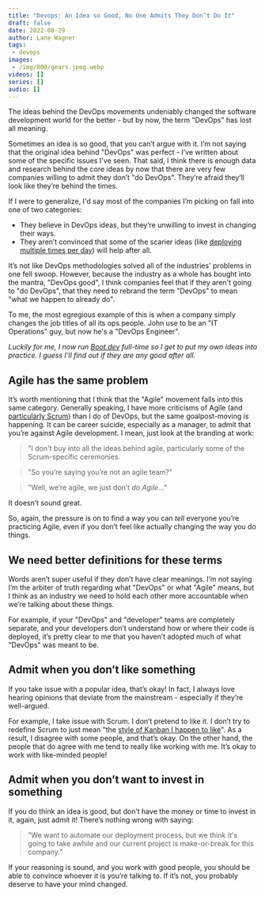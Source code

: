 ```yaml
---
title: "Devops: An Idea so Good, No One Admits They Don’t Do It"
draft: false
date: 2022-08-29
author: Lane Wagner
tags:
 - devops
images:
 - /img/800/gears.jpeg.webp
videos: []
series: []
audio: []
---
```


The ideas behind the DevOps movements undeniably changed the software development world for the better - but by now, the term "DevOps" has lost all meaning.

Sometimes an idea is so good, that you can’t argue with it. I’m not saying that the original idea behind "DevOps" was perfect - I’ve written about some of the specific issues I've seen. That said, I think there is enough data and research behind the core ideas by now that there are very few companies willing to admit they don’t "do DevOps". They’re afraid they’ll look like they’re behind the times.

If I were to generalize, I'd say most of the companies I’m picking on fall into one of two categories:

* They believe in DevOps ideas, but they’re unwilling to invest in changing their ways.
* They aren’t convinced that some of the scarier ideas (like [deploying multiple times per day](/posts/continuous-deployments-arent-continuous-disruptions)) will help after all.

It’s not like DevOps methodologies solved all of the industries' problems in one fell swoop. However, because the industry as a whole has bought into the mantra, "DevOps good", I think companies feel that if they aren't going to "do DevOps", that they need to rebrand the term "DevOps" to mean "what we happen to already do".

To me, the most egregious example of this is when a company simply changes the job titles of all its ops people. John use to be an "IT Operations" guy, but now he's a "DevOps Engineer".

*Luckily for me, I now run [Boot.dev](https://boot.dev) full-time so I get to put my own ideas into practice. I guess I'll find out if they are any good after all.*

## Agile has the same problem

It’s worth mentioning that I think that the "Agile" movement falls into this same category. Generally speaking, I have more criticisms of Agile (and [particularly Scrum](/posts/leave-scrum-to-rugby)) than I do of DevOps, but the same goalpost-moving is happening. It can be career suicide, especially as a manager, to admit that you’re against Agile development. I mean, just look at the branding at work:

> "I don't buy into all the ideas behind agile, particularly some of the Scrum-specific ceremonies.

> "So you’re saying you’re not an agile team?"

> "Well, we’re agile, we just don’t *do Agile*…"

It doesn’t sound great.

So, again, the pressure is on to find a way you can *tell* everyone you’re practicing Agile, even if you don’t feel like actually changing the way you do things.

## We need better definitions for these terms

Words aren’t super useful if they don’t have clear meanings. I’m not saying I’m the arbiter of truth regarding what "DevOps" or what "Agile" means, but I think as an industry we need to hold each other more accountable when we’re talking about these things.

For example, if your "DevOps" and "developer" teams are completely separate, and your developers don’t understand how or where their code is deployed, it’s pretty clear to me that you haven’t adopted much of what "DevOps" was meant to be.

## Admit when you don’t like something

If you take issue with a popular idea, that’s okay! In fact, I always love hearing opinions that deviate from the mainstream - especially if they’re well-argued.

For example, I take issue with Scrum. I don’t pretend to like it. I don’t try to redefine Scrum to just mean "the [style of Kanban I happen to like](/posts/kanban-vs-scrum)". As a result, I disagree with some people, and that’s okay. On the other hand, the people that do agree with me tend to really like working with me. It’s okay to work with like-minded people!

## Admit when you don’t want to invest in something

If you do think an idea is good, but don’t have the money or time to invest in it, again, just admit it! There’s nothing wrong with saying:

> "We want to automate our deployment process, but we think it's going to take awhile and our current project is make-or-break for this company."

If your reasoning is sound, and you work with good people, you should be able to convince whoever it is you’re talking to. If it’s not, you probably deserve to have your mind changed.
